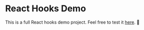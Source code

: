 # React Hooks Demo
This is a full React hooks demo project. Feel free to test it [here](https://codesandbox.io/s/github/fervailanti/full-hooks-demo). 🚀

